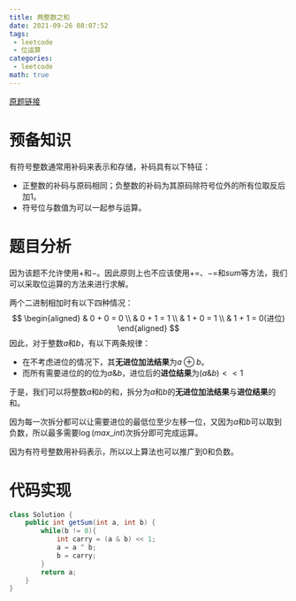 ```yaml
---
title: 两整数之和
date: 2021-09-26 08:07:52
tags: 
 - leetcode
 - 位运算
categories:
 - leetcode
math: true
---
```


[原题链接](https://leetcode-cn.com/problems/sum-of-two-integers/)

# 预备知识

有符号整数通常用补码来表示和存储，补码具有以下特征：

* 正整数的补码与原码相同；负整数的补码为其原码除符号位外的所有位取反后加1。
* 符号位与数值为可以一起参与运算。

<!-- more -->

# 题目分析

因为该题不允许使用$+$和$-$。因此原则上也不应该使用$+=$、$-=$和$sum$等方法，我们可以采取位运算的方法来进行求解。

两个二进制相加时有以下四种情况：
$$
\begin{aligned}
& 0 + 0 = 0 \\
& 0 + 1 = 1 \\
& 1 + 0 = 1 \\
& 1 + 1 = 0(进位)
\end{aligned}
$$
因此，对于整数$a$和$b$，有以下两条规律：

* 在不考虑进位的情况下，其**无进位加法结果**为$a \oplus b$。
* 而所有需要进位的的位为$a \& b$，进位后的**进位结果**为$(a \& b) << 1$

于是，我们可以将整数$a$和$b$的和，拆分为$a$和$b$的**无进位加法结果**与**进位结果**的和。

因为每一次拆分都可以让需要进位的最低位至少左移一位，又因为$a$和$b$可以取到负数，所以最多需要$\log(max\_int)$次拆分即可完成运算。

因为有符号整数用补码表示，所以以上算法也可以推广到0和负数。

# 代码实现

```java
class Solution {
    public int getSum(int a, int b) {
        while(b != 0){
            int carry = (a & b) << 1;
            a = a ^ b;
            b = carry;
        }
        return a;
    }
}
```


